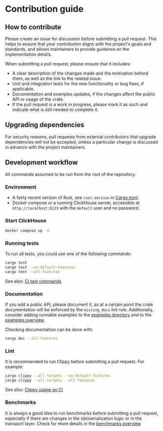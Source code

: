 # Contribution guide

## How to contribute

Please create an issue for discussion before submitting a pull request. This helps to ensure that your contribution
aligns with the project's goals and standards, and allows maintainers to provide guidance on the implementation details.

When submitting a pull request, please ensure that it includes:

- A clear description of the changes made and the motivation behind them, as well as the link to the related issue.
- Unit and integration tests for the new functionality or bug fixes, if applicable.
- Documentation and examples updates, if the changes affect the public API or usage of the crate.
- If the pull request is a work in progress, please mark it as such and indicate what is still needed to complete it.

## Upgrading dependencies

For security reasons, pull requests from external contributors that upgrade dependencies will not be accepted, unless a
particular change is discussed in advance with the project maintainers.

## Development workflow

All commands assumed to be run from the root of the repository.

### Environment

- A fairly recent version of Rust, see `rust-version` in [Cargo.toml](./Cargo.toml).
- Docker compose or a running ClickHouse server, accessible at `http://localhost:8123` with the `default` user and no
  password.

### Start ClickHouse

```sh
docker compose up -d
```

### Running tests

To run all tests, you could use one of the following commands:

```sh
cargo test
cargo test --no-default-features
cargo test --all-features
```

See also: [CI test commands](.github/workflows/ci.yml)

### Documentation

If you add a public API, please document it, as at a certain point the crate documentation will be enforced by the
`missing_docs` lint rule. Additionally, consider adding runnable examples to the [examples directory](./examples)
and to the [examples overview](./examples/README.md).

Checking documentation can be done with:

```sh
cargo doc --all-features
```

### Lint

It is recommended to run Clippy before submitting a pull request. For example:

```sh
cargo clippy --all-targets --no-default-features
cargo clippy --all-targets --all-features
```

See also: [Clippy usage on CI](.github/workflows/ci.yml)

### Benchmarks

It is always a good idea to run benchmarks before submitting a pull request, especially if there are changes in the
(de)serialization logic or in the transport layer. Check for more details in
the [benchmarks overview](./benches/README.md)
